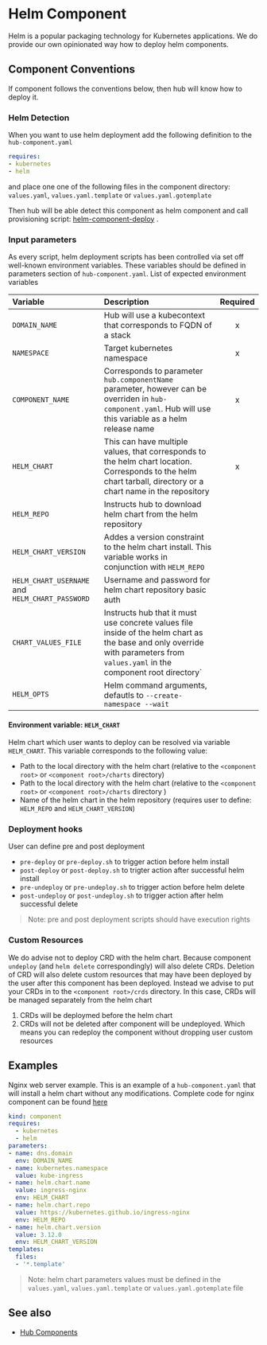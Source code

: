 # Helm Component

Helm is a popular packaging technology for Kubernetes applications. We do provide our own opinionated way how to deploy helm components.

## Component Conventions

If component follows the conventions below, then hub will know how to deploy  it.

### Helm Detection

When you want to use helm deployment add the following definition to the `hub-component.yaml`

```yaml
requires:
- kubernetes
- helm
```

and place one one of the following files in the component directory:  `values.yaml`, `values.yaml.template` or `values.yaml.gotemplate`

Then hub will be able detect this component as helm component and call provisioning script: [helm-component-deploy](https://github.com/agilestacks/hub-extensions/blob/master/hub-component-helm-deploy) .

### Input parameters

As every script, helm deployment scripts has been controlled via set off well-known environment variables. These variables should be defined in parameters section of `hub-component.yaml`. List of expected environment variables

| Variable   | Description | Required
| :-------- | :-------- | :-: |
| `DOMAIN_NAME` | Hub will use a kubecontext that corresponds to FQDN of a stack | x |
| `NAMESPACE` | Target kubernetes namespace | x |
| `COMPONENT_NAME` | Corresponds to parameter `hub.componentName` parameter, however can be overriden in `hub-component.yaml`. Hub will use this variable as a helm release name | x |
| `HELM_CHART` | This can have multiple values, that corresponds to the helm chart location. Corresponds to the helm chart tarball, directory or a chart name in the repository | x |
| `HELM_REPO` | Instructs hub to download helm chart from the helm repository | |
| `HELM_CHART_VERSION` | Addes a version constraint to the helm chart install. This variable works in conjunction with `HELM_REPO` | |
| `HELM_CHART_USERNAME` and `HELM_CHART_PASSWORD`| Username and password for helm chart repository basic auth | |
| `CHART_VALUES_FILE` | Instructs hub that it must use concrete values file inside of the helm chart as the base and only override with parameters from `values.yaml` in the component root directory` | |
| `HELM_OPTS` | Helm command arguments, defautls to `--create-namespace --wait` | |

#### Environment variable: `HELM_CHART`

Helm chart which user wants to deploy can be resolved via variable `HELM_CHART`. This variable corresponds to the following value:

* Path to the local directory with the helm chart (relative to the `<component root>` or `<component root>/charts` directory)
* Path to the local directory with the helm chart (relative to the `<component root>` or `<component root>/charts` directory )
* Name of the helm chart in the helm repository (requires user to define: `HELM_REPO` and `HELM_CHART_VERSION`)

### Deployment hooks

User can define pre and post deployment

* `pre-deploy` or `pre-deploy.sh` to trigger action before helm install
* `post-deploy` or `post-deploy.sh` to trigter action after successful helm install
* `pre-undeploy` or `pre-undeploy.sh` to trigger action before helm delete
* `post-undeploy` or `post-undeploy.sh` to trigger action after helm successful delete

> Note: pre and post deployment scripts should have execution rights

### Custom Resources

We do advise not to deploy CRD with the helm chart. Because component `undeploy` (and `helm delete` correspondingly) will also delete CRDs. Deletion of CRD will also delete custom resources that may have been deployed by the user after this component has been deployed. Instead we advise to put your CRDs in to the  `<component root>/crds` directory. In this case, CRDs will be managed separately from the helm chart

1. CRDs will be deploymed before the helm chart
2. CRDs will not be deleted after component will be undeployed. Which means you can redeploy the component without dropping user custom resources

## Examples

Nginx web server example. This is an example of a `hub-component.yaml` that will install a helm chart without any modifications. Complete code for nginx component can be found [here](https://github.com/agilestacks/components/tree/master/nginxing)

```yaml
kind: component
requires:
  - kubernetes
  - helm
parameters:
- name: dns.domain
  env: DOMAIN_NAME
- name: kubernetes.namespace
  value: kube-ingress
- name: helm.chart.name
  value: ingress-nginx
  env: HELM_CHART
- name: helm.chart.repo
  value: https://kubernetes.github.io/ingress-nginx
  env: HELM_REPO
- name: helm.chart.version
  value: 3.12.0
  env: HELM_CHART_VERSION
templates:
  files:
  - '*.template'
```

> Note: helm chart parameters values must be defined in the `values.yaml`, `values.yaml.template` or `values.yaml.gotemplate` file

## See also

* [Hub Components](hub-component.md)

